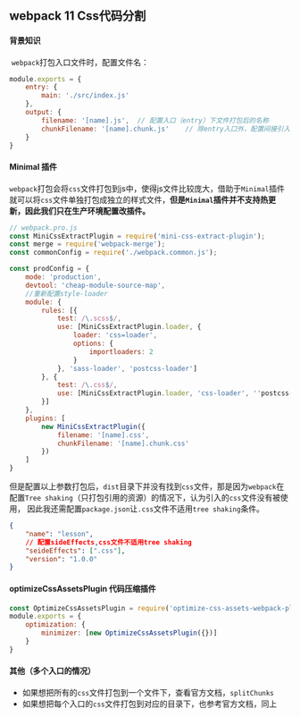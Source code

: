 ## webpack 11 Css代码分割

#### 背景知识

​	`webpack`打包入口文件时，配置文件名：

```js
module.exports = {
    entry: {
        main: './src/index.js'
    },
    output: {
        filename: '[name].js',	// 配置入口（entry）下文件打包后的名称
        chunkFilename: '[name].chunk.js'	// 除entry入口外，配置间接引入的插件、库打包后的文件名称
    }
}
```

#### Minimal 插件

​	`webpack`打包会将`css`文件打包到js中，使得js文件比较庞大，借助于`Minimal`插件就可以将`css`文件单独打包成独立的样式文件，**但是`Minimal`插件并不支持热更新，因此我们只在生产环境配置改插件。**

```js
// webpack.pro.js
const MiniCssExtractPlugin = require('mini-css-extract-plugin');
const merge = require('webpack-merge');
const commonConfig = require('./webpack.common.js');

const prodConfig = {
    mode: 'production',
    devtool: 'cheap-module-source-map',
    //重新配置style-loader
    module: {
        rules: [{
      		test: /\.scss$/,
            use: [MiniCssExtractPlugin.loader, {
                loader: 'css=loader',
                options: {
                    importloaders: 2
                }
            }, 'sass-loader', 'postcss-loader']
        }, {
            test: /\.css$/,
            use: [MiniCssExtractPlugin.loader, 'css-loader', ''postcss-loader']
        }]
    },
    plugins: [
        new MiniCssExtractPlugin({
            filename: '[name].css',
            chunkFilename: '[name].chunk.css'
        })
    ]
}
```

但是配置以上参数打包后，`dist`目录下并没有找到`css`文件，那是因为`webpack`在配置`Tree shaking`（只打包引用的资源）的情况下，认为引入的`css`文件没有被使用，  因此我还需配置`package.json`让`.css`文件不适用`tree shaking`条件。

```json
{
    "name": "lesson",
    // 配置sideEffects,css文件不适用tree shaking
    "seideEffects": [".css"],
    "version": "1.0.0"
}
```

#### optimizeCssAssetsPlugin 代码压缩插件

```js
const OptimizeCssAssetsPlugin = require('optimize-css-assets-webpack-plugin');
module.exports = {
    optimization: {
        minimizer: [new OptimizeCssAssetsPlugin({})]
    }
}
```

#### 其他（多个入口的情况）

+ 如果想把所有的`css`文件打包到一个文件下，查看官方文档，`splitChunks`
+ 如果想把每个入口的`css`文件打包到对应的目录下，也参考官方文档，同上